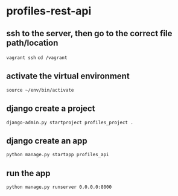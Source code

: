 # profiles-rest-api

## ssh to the server, then go to the correct file path/location
`vagrant ssh`
`cd /vagrant`

## activate the virtual environment
`source ~/env/bin/activate`

## django create a project
`django-admin.py startproject profiles_project .`

## django create an app
`python manage.py startapp profiles_api`

## run the app
`python manage.py runserver 0.0.0.0:8000`